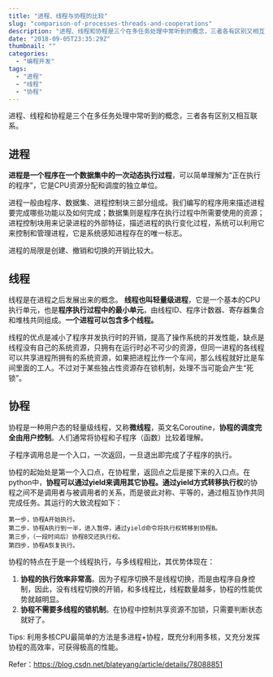 ```yaml
---
title: "进程、线程与协程的比较"
slug: "comparison-of-processes-threads-and-cooperations"
description: "进程、线程和协程是三个在多任务处理中常听到的概念，三者各有区别又相互联系。"
date: "2018-09-05T23:35:29Z"
thumbnail: ""
categories:
  - "编程开发"
tags:
  - "进程"
  - "线程"
  - "协程"
---
```


进程、线程和协程是三个在多任务处理中常听到的概念，三者各有区别又相互联系。

进程
--

**进程是一个程序在一个数据集中的一次动态执行过程**，可以简单理解为“正在执行的程序”，它是CPU资源分配和调度的独立单位。  

进程一般由程序、数据集、进程控制块三部分组成。我们编写的程序用来描述进程要完成哪些功能以及如何完成；数据集则是程序在执行过程中所需要使用的资源；进程控制块用来记录进程的外部特征，描述进程的执行变化过程，系统可以利用它来控制和管理进程，它是系统感知进程存在的唯一标志。 
 
进程的局限是创建、撤销和切换的开销比较大。

线程
--

线程是在进程之后发展出来的概念。 **线程也叫轻量级进程**，它是一个基本的CPU执行单元，也是**程序执行过程中的最小单元**，由线程ID、程序计数器、寄存器集合和堆栈共同组成。**一个进程可以包含多个线程。**  

线程的优点是减小了程序并发执行时的开销，提高了操作系统的并发性能，缺点是线程没有自己的系统资源，只拥有在运行时必不可少的资源，但同一进程的各线程可以共享进程所拥有的系统资源，如果把进程比作一个车间，那么线程就好比是车间里面的工人。不过对于某些独占性资源存在锁机制，处理不当可能会产生“死锁”。

协程
--

协程是一种用户态的轻量级线程，又称**微线程**，英文名Coroutine，**协程的调度完全由用户控制**。人们通常将协程和子程序（函数）比较着理解。  

子程序调用总是一个入口，一次返回，一旦退出即完成了子程序的执行。  

协程的起始处是第一个入口点，在协程里，返回点之后是接下来的入口点。在python中，**协程可以通过yield来调用其它协程。通过yield方式转移执行权**的协程之间不是调用者与被调用者的关系，而是彼此对称、平等的，通过相互协作共同完成任务。其运行的大致流程如下：

```text
第一步，协程A开始执行。
第二步，协程A执行到一半，进入暂停，通过yield命令将执行权转移到协程B。
第三步，（一段时间后）协程B交还执行权。
第四步，协程A恢复执行。
```

协程的特点在于是一个线程执行，与多线程相比，其优势体现在：

1.  **协程的执行效率非常高**。因为子程序切换不是线程切换，而是由程序自身控制，因此，没有线程切换的开销，和多线程比，线程数量越多，协程的性能优势就越明显。
2.  **协程不需要多线程的锁机制**。在协程中控制共享资源不加锁，只需要判断状态就好了。

Tips: 利用多核CPU最简单的方法是多进程+协程，既充分利用多核，又充分发挥协程的高效率，可获得极高的性能。

Refer：<https://blog.csdn.net/blateyang/article/details/78088851>
